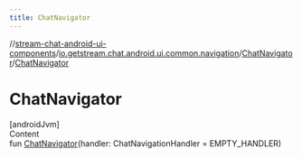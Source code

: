 ```yaml
---
title: ChatNavigator
---
```

//[stream-chat-android-ui-components](../../../index.md)/[io.getstream.chat.android.ui.common.navigation](../index.md)/[ChatNavigator](index.md)/[ChatNavigator](ChatNavigator.md)



# ChatNavigator  
[androidJvm]  
Content  
fun [ChatNavigator](ChatNavigator.md)(handler: ChatNavigationHandler = EMPTY_HANDLER)  



